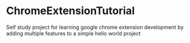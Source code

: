 # ChromeExtensionTutorial
Self study project for learning google chrome extension development by adding multiple features to a simple hello world project
